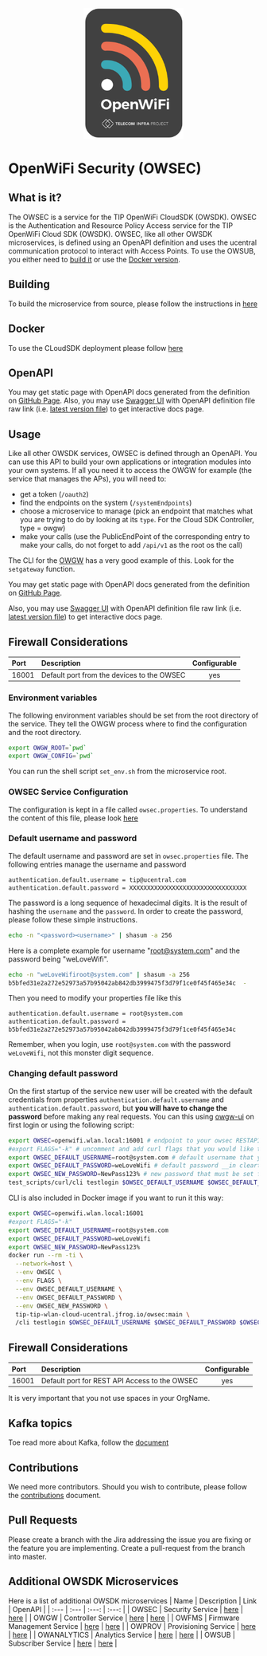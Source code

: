 <p align="center">
    <img src="images/project/logo.svg" width="200"/>
</p>

# OpenWiFi Security  (OWSEC)

## What is it?
The OWSEC is a service for the TIP OpenWiFi CloudSDK (OWSDK).
OWSEC is the Authentication and Resource Policy Access service for the TIP
OpenWiFi Cloud SDK (OWSDK). OWSEC,
like all other OWSDK microservices, is defined using an OpenAPI definition and uses the ucentral communication
protocol to interact with Access Points. To use the OWSUB, you either need to [build it](#building) or use the
[Docker version](#docker).

## Building
To build the microservice from source, please follow the instructions in [here](./BUILDING.md)

## Docker
To use the CLoudSDK deployment please follow [here](https://github.com/Telecominfraproject/wlan-cloud-ucentral-deploy)

## OpenAPI
You may get static page with OpenAPI docs generated from the definition on [GitHub Page](https://telecominfraproject.github.io/wlan-cloud-ucentralsec/).
Also, you may use [Swagger UI](https://petstore.swagger.io/#/) with OpenAPI definition file raw link (i.e. [latest version file](https://raw.githubusercontent.com/Telecominfraproject/wlan-cloud-ucentralsec/main/openapi/owsec.yaml)) to get interactive docs page.

## Usage
Like all other OWSDK services, OWSEC is defined through an OpenAPI. You can use this API to build your own 
applications or integration modules into your own systems. If all you need it to access the OWGW for 
example (the service that manages the APs), you will need to:
- get a token (`/oauth2`)
- find the endpoints on the system (`/systemEndpoints`) 
- choose a microservice to manage (pick an endpoint that matches what you are trying to do by looking at its 
`type`. For the Cloud SDK Controller, type = owgw)
- make your calls (use the PublicEndPoint of the corresponding entry to make your calls, 
do not forget to add `/api/v1` as the root os the call)

The CLI for the [OWGW](https://github.com/telecominfraproject/wlan-cloud-ucentralsec/blob/main/test_scripts/curl/cli) has 
a very good example of this. Look for the `setgateway` function.

You may get static page with OpenAPI docs generated from the definition on [GitHub Page](https://telecominfraproject.github.io/wlan-cloud-ucentralsec/).

Also, you may use [Swagger UI](https://petstore.swagger.io/#/) with OpenAPI definition file raw link (i.e. [latest version file](https://validator.swagger.io/validator?url=https://raw.githubusercontent.com/Telecominfraproject/wlan-cloud-ucentralsec/main/openpapi/owsec.yaml)) to get interactive docs page.

## Firewall Considerations
| Port  | Description                                | Configurable |
|:------|:-------------------------------------------|:------------:|
| 16001 | Default port from the devices to the OWSEC |     yes      |

### Environment variables
The following environment variables should be set from the root directory of the service. They tell the OWGW process where to find
the configuration and the root directory.
```bash
export OWGW_ROOT=`pwd`
export OWGW_CONFIG=`pwd`
```
You can run the shell script `set_env.sh` from the microservice root.

### OWSEC Service Configuration
The configuration is kept in a file called `owsec.properties`. To understand the content of this file,
please look [here](https://github.com/Telecominfraproject/wlan-cloud-ucentralsec/blob/main/CONFIGURATION.md)

### Default username and password
The default username and password are set in `owsec.properties` file. The following entries manage the username and password
```properties
authentication.default.username = tip@ucentral.com
authentication.default.password = XXXXXXXXXXXXXXXXXXXXXXXXXXXXXXXXX
```
The password is a long sequence of hexadecimal digits. It is the result of hashing the `username` and the `password`.
In order to create the password, please follow these simple instructions.
```bash
echo -n "<password><username>" | shasum -a 256
```
Here is a complete example for username "root@system.com" and the password being "weLoveWifi".
```bash
echo -n "weLoveWifiroot@system.com" | shasum -a 256
b5bfed31e2a272e52973a57b95042ab842db3999475f3d79f1ce0f45f465e34c  -
```
Then you need to modify your properties file like this
```properties
authentication.default.username = root@system.com
authentication.default.password = b5bfed31e2a272e52973a57b95042ab842db3999475f3d79f1ce0f45f465e34c
```
Remember, when you login, use `root@system.com` with the password `weLoveWifi`, not this monster digit sequence.

### Changing default password
On the first startup of the service new user will be created with the default credentials from properties `authentication.default.username` and `authentication.default.password`, but **you will have to change the password** before making any real requests.
You can this using [owgw-ui](https://github.com/Telecominfraproject/wlan-cloud-ucentralgw-ui/) on first login or using the following script:

```bash
export OWSEC=openwifi.wlan.local:16001 # endpoint to your owsec RESTAPI endpoint
#export FLAGS="-k" # uncomment and add curl flags that you would like to pass for the request (for example '-k' may be used to pass errors with self-signed certificates)
export OWSEC_DEFAULT_USERNAME=root@system.com # default username that you've set in property 'authentication.default.username'
export OWSEC_DEFAULT_PASSWORD=weLoveWifi # default password __in cleartext__ from property 'authentication.default.password'
export OWSEC_NEW_PASSWORD=NewPass123% # new password that must be set for the user (must comply with 'authentication.validation.expression')
test_scripts/curl/cli testlogin $OWSEC_DEFAULT_USERNAME $OWSEC_DEFAULT_PASSWORD $OWSEC_NEW_PASSWORD
```

CLI is also included in Docker image if you want to run it this way:

```bash
export OWSEC=openwifi.wlan.local:16001
#export FLAGS="-k"
export OWSEC_DEFAULT_USERNAME=root@system.com
export OWSEC_DEFAULT_PASSWORD=weLoveWifi
export OWSEC_NEW_PASSWORD=NewPass123%
docker run --rm -ti \
  --network=host \
  --env OWSEC \
  --env FLAGS \
  --env OWSEC_DEFAULT_USERNAME \
  --env OWSEC_DEFAULT_PASSWORD \
  --env OWSEC_NEW_PASSWORD \
  tip-tip-wlan-cloud-ucentral.jfrog.io/owsec:main \
  /cli testlogin $OWSEC_DEFAULT_USERNAME $OWSEC_DEFAULT_PASSWORD $OWSEC_NEW_PASSWORD
```

## Firewall Considerations
| Port  | Description                                   | Configurable |
|:------|:----------------------------------------------|:------------:|
| 16001 | Default port for REST API Access to the OWSEC |     yes      |

It is very important that you not use spaces in your OrgName.
## Kafka topics
Toe read more about Kafka, follow the [document](https://github.com/Telecominfraproject/wlan-cloud-ucentralgw/blob/main/KAFKA.md)

## Contributions
We need more contributors. Should you wish to contribute,
please follow the [contributions](https://github.com/Telecominfraproject/wlan-cloud-ucentralgw/blob/master/CONTRIBUTING.md) document.

## Pull Requests
Please create a branch with the Jira addressing the issue you are fixing or the feature you are implementing.
Create a pull-request from the branch into master.

## Additional OWSDK Microservices
Here is a list of additional OWSDK microservices
| Name | Description | Link | OpenAPI |
| :--- | :--- | :---: | :---: |
| OWSEC | Security Service | [here](https://github.com/Telecominfraproject/wlan-cloud-ucentralsec) | [here](https://github.com/Telecominfraproject/wlan-cloud-ucentralsec/blob/main/openpapi/owsec.yaml) |
| OWGW | Controller Service | [here](https://github.com/Telecominfraproject/wlan-cloud-ucentralgw) | [here](https://github.com/Telecominfraproject/wlan-cloud-ucentralgw/blob/master/openapi/owgw.yaml) |
| OWFMS | Firmware Management Service | [here](https://github.com/Telecominfraproject/wlan-cloud-ucentralfms) | [here](https://github.com/Telecominfraproject/wlan-cloud-ucentralfms/blob/main/openapi/owfms.yaml) |
| OWPROV | Provisioning Service | [here](https://github.com/Telecominfraproject/wlan-cloud-owprov) | [here](https://github.com/Telecominfraproject/wlan-cloud-owprov/blob/main/openapi/owprov.yaml) |
| OWANALYTICS | Analytics Service | [here](https://github.com/Telecominfraproject/wlan-cloud-analytics) | [here](https://github.com/Telecominfraproject/wlan-cloud-analytics/blob/main/openapi/owanalytics.yaml) |
| OWSUB | Subscriber Service | [here](https://github.com/Telecominfraproject/wlan-cloud-userportal) | [here](https://github.com/Telecominfraproject/wlan-cloud-userportal/blob/main/openapi/userportal.yaml) |
